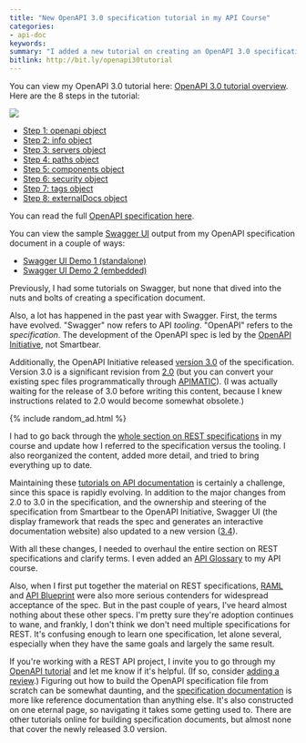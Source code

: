 ```yaml
---
title: "New OpenAPI 3.0 specification tutorial in my API Course"
categories:
- api-doc
keywords:
summary: "I added a new tutorial on creating an OpenAPI 3.0 specification document in my API course. (OpenAPI was formerly referred to as Swagger.) The tutorial has 8 steps and guides you through the process of creating the specification document in the context of a sample weather API. Additionally, I explain how the specification fields get displayed in Swagger UI. Swagger UI is the display framework that reads the OpenAPI spec and generates an interactive documentation website."
bitlink: http://bit.ly/openapi30tutorial
---
```


You can view my OpenAPI 3.0 tutorial here: [OpenAPI 3.0 tutorial overview](https://idratherbewriting.com/learnapidoc/pubapis_openapi_tutorial_overview.html). Here are the 8 steps in the tutorial:

<a href="https://idratherbewriting.com/learnapidoc/pubapis_openapi_step1_openapi_object.html"><img src="https://idratherbewritingmedia.com/images/open-api-tutorial-workflow.png"/></a>

* [Step 1: openapi object](https://idratherbewriting.com/learnapidoc/pubapis_openapi_step1_openapi_object.html)
* [Step 2: info object](https://idratherbewriting.com/learnapidoc/pubapis_openapi_step2_info_object.html)
* [Step 3: servers object](https://idratherbewriting.com/learnapidoc/pubapis_openapi_step3_servers_object)
* [Step 4: paths object](https://idratherbewriting.com/learnapidoc/pubapis_openapi_step4_paths_object.html)
* [Step 5: components object](https://idratherbewriting.com/learnapidoc/pubapis_openapi_step5_components_object.html)
* [Step 6: security object](https://idratherbewriting.com/learnapidoc/pubapis_openapi_step6_security_object.html)
* [Step 7: tags object](https://idratherbewriting.com/learnapidoc/pubapis_openapi_step7_tags_object.html)
* [Step 8: externalDocs object](https://idratherbewriting.com/learnapidoc/pubapis_openapi_step8_external_docs_object.html)

You can read the full [OpenAPI specification here](https://github.com/OAI/OpenAPI-Specification/blob/master/versions/3.0.0.md).

You can view the sample [Swagger UI](https://github.com/swagger-api/swagger-ui) output from my OpenAPI specification document in a couple of ways:

* [Swagger UI Demo 1 (standalone)](https://idratherbewriting.com/learnapidoc/assets/files/swagger/)
* [Swagger UI Demo 2 (embedded)](https://idratherbewriting.com/learnapidoc/pubapis_swagger_embedded.html)

Previously, I had some tutorials on Swagger, but none that dived into the nuts and bolts of creating a specification document.

Also, a lot has happened in the past year with Swagger. First, the terms have evolved. "Swagger" now refers to API *tooling*. "OpenAPI" refers to the *specification*. The development of the OpenAPI spec is led by the [OpenAPI Initiative](https://www.openapis.org/), not Smartbear.

Additionally, the OpenAPI Initiative released [version 3.0](https://github.com/OAI/OpenAPI-Specification/blob/master/versions/3.0.0.md) of the specification. Version 3.0 is a significant revision from [2.0](https://github.com/OAI/OpenAPI-Specification/blob/master/versions/2.0.md) (but you can convert your existing spec files programmatically through [APIMATIC](https://apimatic.io/)). (I was actually waiting for the release of 3.0 before writing this content, because I knew instructions related to 2.0 would become somewhat obsolete.)

{% include random_ad.html %}

I had to go back through the [whole section on REST specifications](https://idratherbewriting.com/learnapidoc/pubapis_rest_specification_formats.html) in my course and update how I referred to the specification versus the tooling. I also reorganized the content, added more detail, and tried to bring everything up to date.

Maintaining these [tutorials on API documentation](https://idratherbewriting.com/learnapidoc/) is certainly a challenge, since this space is rapidly evolving. In addition to the major changes from 2.0 to 3.0 in the specification, and the ownership and steering of the specification from Smartbear to the OpenAPI Initiative, Swagger UI (the display framework that reads the spec and generates an interactive documentation website) also updated to a new version ([3.4](https://github.com/swagger-api/swagger-ui/tree/v3.4.3)).

With all these changes, I needed to overhaul the entire section on REST specifications and clarify terms. I even added an [API Glossary](https://idratherbewriting.com/learnapidoc/api-glossary.html) to my API course.

Also, when I first put together the material on REST specifications, [RAML](https://idratherbewriting.com/learnapidoc/pubapis_raml.html) and [API Blueprint](https://idratherbewriting.com/learnapidoc/pubapis_api_blueprint.html) were also more serious contenders for widespread acceptance of the spec. But in the past couple of years, I've heard almost nothing about these other specs. I'm pretty sure they're adoption continues to wane, and frankly, I don't think we don't need multiple specifications for REST. It's confusing enough to learn one specification, let alone several, especially when they have the same goals and largely the same result.

If you're working with a REST API project, I invite you to go through my [OpenAPI tutorial](https://idratherbewriting.com/learnapidoc/pubapis_openapi_tutorial_overview.html) and let me know if it's helpful. (If so, consider [adding a review](https://idratherbewriting.wufoo.com/forms/sxgxvqb1ahtv6q/).) Figuring out how to build the OpenAPI specification file from scratch can be somewhat daunting, and the [specification documentation](https://github.com/OAI/OpenAPI-Specification) is more like reference documentation than anything else. It's also constructed on one eternal page, so navigating it takes some getting used to. There are other tutorials online for building specification documents, but almost none that cover the newly released 3.0 version.
